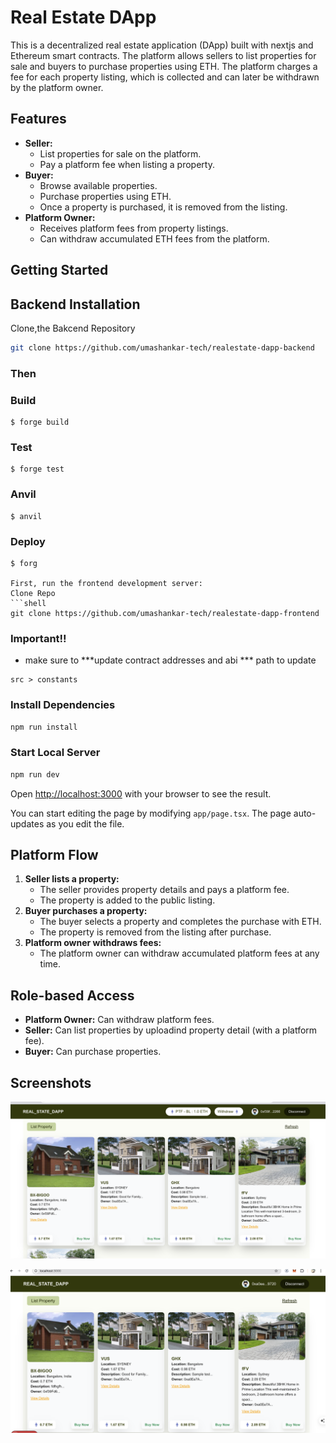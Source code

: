 # Real Estate DApp

This is a decentralized real estate application (DApp) built with nextjs and Ethereum smart contracts. The platform allows sellers to list properties for sale and buyers to purchase properties using ETH. The platform charges a fee for each property listing, which is collected and can later be withdrawn by the platform owner.

## Features

- **Seller:**
  - List properties for sale on the platform.
  - Pay a platform fee when listing a property.
- **Buyer:**
  - Browse available properties.
  - Purchase properties using ETH.
  - Once a property is purchased, it is removed from the listing.
- **Platform Owner:**
  - Receives platform fees from property listings.
  - Can withdraw accumulated ETH fees from the platform.

## Getting Started
## Backend Installation
Clone,the Bakcend Repository
```bash
git clone https://github.com/umashankar-tech/realestate-dapp-backend
```
### Then
### Build

```shell
$ forge build
```

### Test

```shell
$ forge test
```
### Anvil

```shell
$ anvil
```

### Deploy

```shell
$ forg

First, run the frontend development server:
Clone Repo
```shell
git clone https://github.com/umashankar-tech/realestate-dapp-frontend
```

### Important!!
- make sure to ***update contract addresses and  abi *** path to update
```
src > constants

```
### Install Dependencies
```bash
npm run install

```
### Start Local Server
```bash
npm run dev

```

Open [http://localhost:3000](http://localhost:3000) with your browser to see the result.

You can start editing the page by modifying `app/page.tsx`. The page auto-updates as you edit the file.

## Platform Flow

1. **Seller lists a property:**
   - The seller provides property details and pays a platform fee.
   - The property is added to the public listing.
2. **Buyer purchases a property:**
   - The buyer selects a property and completes the purchase with ETH.
   - The property is removed from the listing after purchase.
3. **Platform owner withdraws fees:**
   - The platform owner can withdraw accumulated platform fees at any time.

## Role-based Access

- **Platform Owner:** Can withdraw platform fees.
- **Seller:** Can list properties by uploadind property detail (with a platform fee).
- **Buyer:** Can purchase properties.

## Screenshots

![Platform Owner View](image.png)

![Buyer/Seller View](image-1.png)


